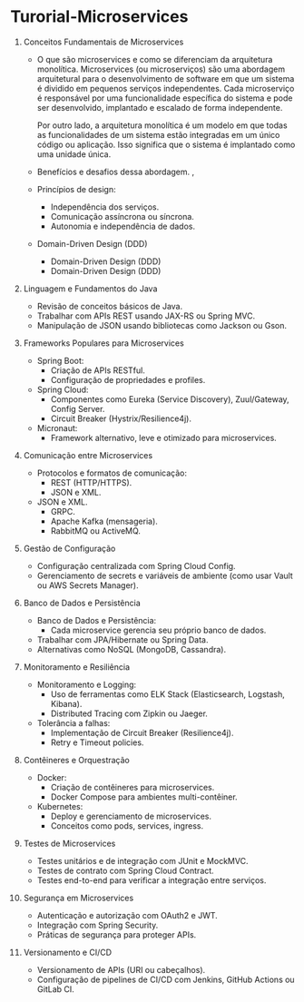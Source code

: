 # Turorial-Microservices

1. Conceitos Fundamentais de Microservices
   - O que são microservices e como se diferenciam da arquitetura monolítica.
     Microservices (ou microserviços) são uma abordagem arquitetural para o desenvolvimento de software em que um sistema é dividido em pequenos serviços independentes. Cada microserviço é responsável por uma funcionalidade específica do sistema e pode ser desenvolvido, implantado e escalado de forma independente.

      Por outro lado, a arquitetura monolítica é um modelo em que todas as funcionalidades de um sistema estão integradas em um único código ou aplicação. Isso significa que o sistema é implantado como uma unidade única.
     
   - Benefícios e desafios dessa abordagem. ,
   - Princípios de design:
     * Independência dos serviços.
     * Comunicação assíncrona ou síncrona.
     * Autonomia e independência de dados.
   - Domain-Driven Design (DDD)
     * Domain-Driven Design (DDD)
     * Domain-Driven Design (DDD)
       
1. Linguagem e Fundamentos do Java
   - Revisão de conceitos básicos de Java.
   - Trabalhar com APIs REST usando JAX-RS ou Spring MVC.
   - Manipulação de JSON usando bibliotecas como Jackson ou Gson.

2. Frameworks Populares para Microservices
   - Spring Boot:
     * Criação de APIs RESTful.
     * Configuração de propriedades e profiles.
   - Spring Cloud:
     * Componentes como Eureka (Service Discovery), Zuul/Gateway, Config Server.
     * Circuit Breaker (Hystrix/Resilience4j).
   - Micronaut:
     * Framework alternativo, leve e otimizado para microservices.
    
3. Comunicação entre Microservices
   - Protocolos e formatos de comunicação:
     * REST (HTTP/HTTPS).
     * JSON e XML.
   - JSON e XML.
     * GRPC.
     * Apache Kafka (mensageria).
     * RabbitMQ ou ActiveMQ.
    
4. Gestão de Configuração
   - Configuração centralizada com Spring Cloud Config.
   - Gerenciamento de secrets e variáveis de ambiente (como usar Vault ou AWS Secrets Manager).

5. Banco de Dados e Persistência
   - Banco de Dados e Persistência:
     * Cada microservice gerencia seu próprio banco de dados.
   - Trabalhar com JPA/Hibernate ou Spring Data.
   - Alternativas como NoSQL (MongoDB, Cassandra).

6. Monitoramento e Resiliência
   - Monitoramento e Logging:
     * Uso de ferramentas como ELK Stack (Elasticsearch, Logstash, Kibana).
     * Distributed Tracing com Zipkin ou Jaeger.
   - Tolerância a falhas:
     * Implementação de Circuit Breaker (Resilience4j).
     * Retry e Timeout policies.

7. Contêineres e Orquestração
   - Docker:
     * Criação de contêineres para microservices.
     * Docker Compose para ambientes multi-contêiner.
   - Kubernetes:
     * Deploy e gerenciamento de microservices.
     * Conceitos como pods, services, ingress.
    
8. Testes de Microservices
    - Testes unitários e de integração com JUnit e MockMVC.
    - Testes de contrato com Spring Cloud Contract.
    - Testes end-to-end para verificar a integração entre serviços.
  
9. Segurança em Microservices
    - Autenticação e autorização com OAuth2 e JWT.
    - Integração com Spring Security.
    - Práticas de segurança para proteger APIs.
   
10. Versionamento e CI/CD
    - Versionamento de APIs (URI ou cabeçalhos).
    - Configuração de pipelines de CI/CD com Jenkins, GitHub Actions ou GitLab CI.


